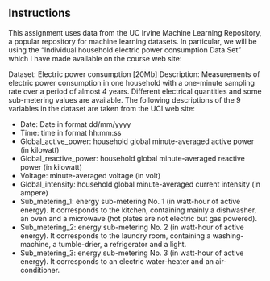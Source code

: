 ## Instructions

This assignment uses data from the UC Irvine Machine Learning Repository, a popular repository for machine learning datasets. In particular, we will be using the “Individual household electric power consumption Data Set” which I have made available on the course web site:

Dataset: Electric power consumption [20Mb]
Description: Measurements of electric power consumption in one household with a one-minute sampling rate over a period of almost 4 years. Different electrical quantities and some sub-metering values are available.
The following descriptions of the 9 variables in the dataset are taken from the UCI web site:

- Date: Date in format dd/mm/yyyy  
- Time: time in format hh:mm:ss  
- Global_active_power: household global minute-averaged active power (in kilowatt)  
- Global_reactive_power: household global minute-averaged reactive power (in kilowatt)  
- Voltage: minute-averaged voltage (in volt)  
- Global_intensity: household global minute-averaged current intensity (in ampere)  
- Sub_metering_1: energy sub-metering No. 1 (in watt-hour of active energy). It corresponds to the kitchen, containing mainly a dishwasher, an oven and a microwave (hot plates are not electric but gas powered).  
- Sub_metering_2: energy sub-metering No. 2 (in watt-hour of active energy). It corresponds to the laundry room, containing a washing-machine, a tumble-drier, a refrigerator and a light.  
- Sub_metering_3: energy sub-metering No. 3 (in watt-hour of active energy). It corresponds to an electric water-heater and an air-conditioner.  
